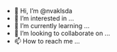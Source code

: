 - 👋 Hi, I’m @nvaklsda
- 👀 I’m interested in ...
- 🌱 I’m currently learning ...
- 💞️ I’m looking to collaborate on ...
- 📫 How to reach me ...

<!---
nvaklsda/nvaklsda is a ✨ special ✨ repository because its `README.md` (this file) appears on your GitHub profile.
You can click the Preview link to take a look at your changes.
--->
